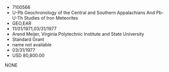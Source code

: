 * 7100566
* U-Pb Geochronology of the Central and Southern Appalachians And Pb-U-Th Studies of Iron Meteorites
* GEO,EAR
* 11/01/1971,03/31/1977
* Arend Meijer, Virginia Polytechnic Institute and State University
* Standard Grant
*   name not available
* 03/31/1977
* USD 80,800.00

NONE